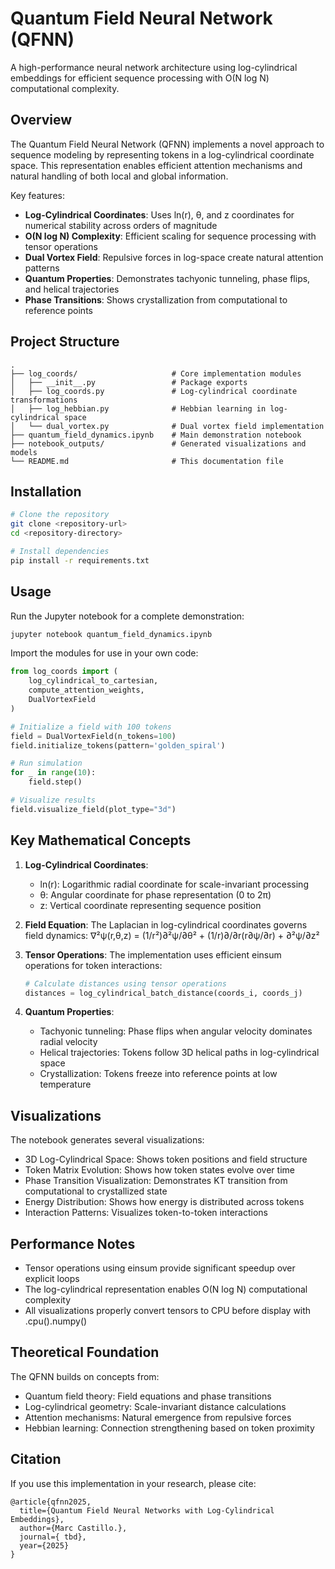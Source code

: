 # Quantum Field Neural Network (QFNN)

A high-performance neural network architecture using log-cylindrical embeddings for efficient sequence processing with O(N log N) computational complexity.

## Overview

The Quantum Field Neural Network (QFNN) implements a novel approach to sequence modeling by representing tokens in a log-cylindrical coordinate space. This representation enables efficient attention mechanisms and natural handling of both local and global information.

Key features:

- **Log-Cylindrical Coordinates**: Uses ln(r), θ, and z coordinates for numerical stability across orders of magnitude
- **O(N log N) Complexity**: Efficient scaling for sequence processing with tensor operations
- **Dual Vortex Field**: Repulsive forces in log-space create natural attention patterns
- **Quantum Properties**: Demonstrates tachyonic tunneling, phase flips, and helical trajectories
- **Phase Transitions**: Shows crystallization from computational to reference points

## Project Structure

```
.
├── log_coords/                     # Core implementation modules
│   ├── __init__.py                 # Package exports
│   ├── log_coords.py               # Log-cylindrical coordinate transformations
│   ├── log_hebbian.py              # Hebbian learning in log-cylindrical space
│   └── dual_vortex.py              # Dual vortex field implementation
├── quantum_field_dynamics.ipynb    # Main demonstration notebook
├── notebook_outputs/               # Generated visualizations and models
└── README.md                       # This documentation file
```

## Installation

```bash
# Clone the repository
git clone <repository-url>
cd <repository-directory>

# Install dependencies
pip install -r requirements.txt
```

## Usage

Run the Jupyter notebook for a complete demonstration:

```bash
jupyter notebook quantum_field_dynamics.ipynb
```

Import the modules for use in your own code:

```python
from log_coords import (
    log_cylindrical_to_cartesian, 
    compute_attention_weights,
    DualVortexField
)

# Initialize a field with 100 tokens
field = DualVortexField(n_tokens=100)
field.initialize_tokens(pattern='golden_spiral')

# Run simulation
for _ in range(10):
    field.step()

# Visualize results
field.visualize_field(plot_type="3d")
```

## Key Mathematical Concepts

1. **Log-Cylindrical Coordinates**:
   - ln(r): Logarithmic radial coordinate for scale-invariant processing
   - θ: Angular coordinate for phase representation (0 to 2π)
   - z: Vertical coordinate representing sequence position

2. **Field Equation**:
   The Laplacian in log-cylindrical coordinates governs field dynamics:
   ∇²ψ(r,θ,z) = (1/r²)∂²ψ/∂θ² + (1/r)∂/∂r(r∂ψ/∂r) + ∂²ψ/∂z²

3. **Tensor Operations**:
   The implementation uses efficient einsum operations for token interactions:
   ```python
   # Calculate distances using tensor operations
   distances = log_cylindrical_batch_distance(coords_i, coords_j)
   ```

4. **Quantum Properties**:
   - Tachyonic tunneling: Phase flips when angular velocity dominates radial velocity
   - Helical trajectories: Tokens follow 3D helical paths in log-cylindrical space
   - Crystallization: Tokens freeze into reference points at low temperature

## Visualizations

The notebook generates several visualizations:

- 3D Log-Cylindrical Space: Shows token positions and field structure
- Token Matrix Evolution: Shows how token states evolve over time
- Phase Transition Visualization: Demonstrates KT transition from computational to crystallized state
- Energy Distribution: Shows how energy is distributed across tokens
- Interaction Patterns: Visualizes token-to-token interactions

## Performance Notes

- Tensor operations using einsum provide significant speedup over explicit loops
- The log-cylindrical representation enables O(N log N) computational complexity
- All visualizations properly convert tensors to CPU before display with .cpu().numpy()

## Theoretical Foundation

The QFNN builds on concepts from:

- Quantum field theory: Field equations and phase transitions
- Log-cylindrical geometry: Scale-invariant distance calculations
- Attention mechanisms: Natural emergence from repulsive forces
- Hebbian learning: Connection strengthening based on token proximity

## Citation

If you use this implementation in your research, please cite:

```
@article{qfnn2025,
  title={Quantum Field Neural Networks with Log-Cylindrical Embeddings},
  author={Marc Castillo.},
  journal={ tbd},
  year={2025}
}
```